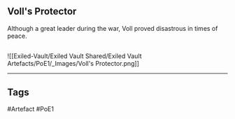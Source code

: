 ## Voll's Protector
Although a great leader during the war,
Voll proved disastrous in times of peace.
##
![[Exiled-Vault/Exiled Vault Shared/Exiled Vault Artefacts/PoE1/_Images/Voll's Protector.png]]

---
## Tags
#Artefact
#PoE1